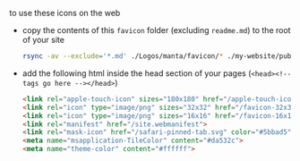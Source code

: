 to use these icons on the web
- copy the contents of this `favicon` folder (excluding `readme.md`) to the root of your site
  ```bash
  rsync -av --exclude='*.md' ./Logos/manta/favicon/* ./my-website/public/
  ```
- add the following html inside the head section of your pages (`<head><!-- tags go here --></head>`)
  ```html
  <link rel="apple-touch-icon" sizes="180x180" href="/apple-touch-icon.png">
  <link rel="icon" type="image/png" sizes="32x32" href="/favicon-32x32.png">
  <link rel="icon" type="image/png" sizes="16x16" href="/favicon-16x16.png">
  <link rel="manifest" href="/site.webmanifest">
  <link rel="mask-icon" href="/safari-pinned-tab.svg" color="#5bbad5">
  <meta name="msapplication-TileColor" content="#da532c">
  <meta name="theme-color" content="#ffffff">
  ```
